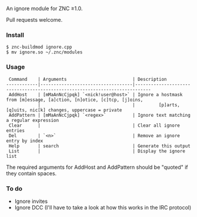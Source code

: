 An ignore module for ZNC ≥1.0.

Pull requests welcome.

### Install

```
$ znc-buildmod ignore.cpp
$ mv ignore.so ~/.znc/modules
```

### Usage

	 Command    | Arguments                         | Description
	------------|-----------------------------------|----------------------------------------------------------------------------
	 AddHost    | [mMaAnNcCjpqk] `<nick!user@host>` | Ignore a hostmask from [m]essage, [a]ction, [n]otice, [c]tcp, [j]oins,
	            |                                   |         [p]arts, [q]uits, nic[k] changes, uppercase = private
	 AddPattern | [mMaAnNcCjpqk] `<regex>`          | Ignore text matching a regular expression
	 Clear      |                                   | Clear all ignore entries
	 Del        | `<n>`                             | Remove an ignore entry by index
	 Help       | search                            | Generate this output
	 List       |                                   | Display the ignore list

The required arguments for AddHost and AddPattern should be "quoted" if they contain spaces.

### To do

- Ignore invites
- Ignore DCC (I'll have to take a look at how this works in the IRC protocol)

